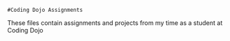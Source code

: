     #Coding Dojo Assignments

These files contain assignments and projects from my time as a student at Coding Dojo
